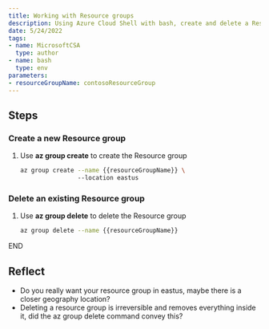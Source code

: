 ```yaml
---
title: Working with Resource groups
description: Using Azure Cloud Shell with bash, create and delete a Resource group 
date: 5/24/2022
tags:
- name: MicrosoftCSA
  type: author
- name: bash
  type: env
parameters:
- resourceGroupName: contosoResourceGroup
---
```


## Steps

### Create a new Resource group

1. Use **az group create** to create the Resource group

   ```bash
   az group create --name {{resourceGroupName}} \ 
                   --location eastus
   ```

### Delete an existing Resource group

1. Use **az group delete** to delete the Resource group

   ```bash
   az group delete --name {{resourceGroupName}}
   ```

END

## Reflect

- Do you really want your resource group in eastus, maybe there is a closer geography location?
- Deleting a resource group is irreversible and removes everything inside it, did the az group delete command convey this?
